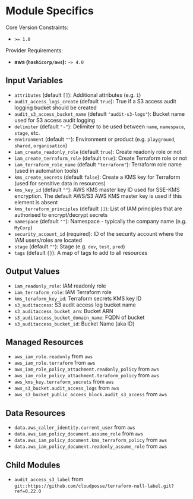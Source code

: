 # Module Specifics

Core Version Constraints:
* `>= 1.0`

Provider Requirements:
* **aws (`hashicorp/aws`):** `~> 4.0`

## Input Variables
* `attributes` (default `[]`): Additional attributes (e.g. `1`)
* `audit_access_logs_create` (default `true`): True if a S3 access audit logging bucket should be created
* `audit_s3_access_bucket_name` (default `"audit-s3-logs"`): Bucket name used for S3 access audit logging
* `delimiter` (default `"-"`): Delimiter to be used between `name`, `namespace`, `stage`, etc.
* `environment` (default `""`): Environment or product (e.g. `playground`, `shared`, `organisation`)
* `iam_create_readonly_role` (default `true`): Create readonly role or not
* `iam_create_terraform_role` (default `true`): Create Terraform role or not
* `iam_terraform_role_name` (default `"terraform"`): Terraform role name (used in automation tools)
* `kms_create_secrets` (default `false`): Create a KMS key for Terraform (used for sensitive data in resources)
* `kms_key_id` (default `""`): AWS KMS master key ID used for SSE-KMS encryption. The default AWS/S3 AWS KMS master key is used if this element is absent
* `kms_terraform_principles` (default `[]`): List of IAM principles that are authorised to encrypt/decrypt secrets
* `namespace` (default `""`): Namespace - typically the company name (e.g. `MyCorp`)
* `security_account_id` (required): ID of the security account where the IAM users/roles are located
* `stage` (default `""`): Stage (e.g. `dev`, `test`, `prod`)
* `tags` (default `{}`): A map of tags to add to all resources

## Output Values
* `iam_readonly_role`: IAM readonly role
* `iam_terraform_role`: IAM Terraform role
* `kms_teraform_key_id`: Terraform secrets KMS key ID
* `s3_auditaccess`: S3 audit access log bucket name
* `s3_auditaccess_bucket_arn`: Bucket ARN
* `s3_auditaccess_bucket_domain_name`: FQDN of bucket
* `s3_auditaccess_bucket_id`: Bucket Name (aka ID)

## Managed Resources
* `aws_iam_role.readonly` from `aws`
* `aws_iam_role.terraform` from `aws`
* `aws_iam_role_policy_attachment.readonly_policy` from `aws`
* `aws_iam_role_policy_attachment.teraform_policy` from `aws`
* `aws_kms_key.terraform_secrets` from `aws`
* `aws_s3_bucket.audit_access_logs` from `aws`
* `aws_s3_bucket_public_access_block.audit_s3_access` from `aws`

## Data Resources
* `data.aws_caller_identity.current_user` from `aws`
* `data.aws_iam_policy_document.assume_role` from `aws`
* `data.aws_iam_policy_document.kms_terraform_policy` from `aws`
* `data.aws_iam_policy_document.readonly_assume_role` from `aws`

## Child Modules
* `audit_access_s3_label` from `git::https://github.com/cloudposse/terraform-null-label.git?ref=0.22.0`

